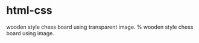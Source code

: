 # html-css
wooden style chess board using transparent image.
% wooden style chess board using image.
